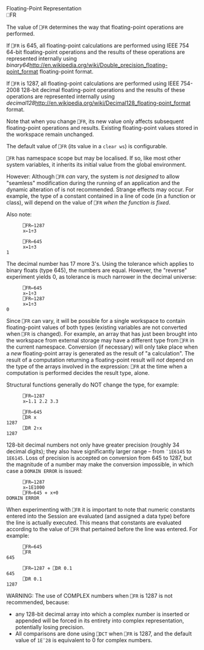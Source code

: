 <div class="heading">
  <div class="name">Floating-Point Representation</div>
  <div class="command">⎕FR</div>
</div>

The value of `⎕FR` determines the way that floating-point operations are performed.

If `⎕FR` is 645, all floating-point calculations are performed using IEEE 754 64-bit floating-point operations and the results of these operations are represented internally using *binary64*http://en.wikipedia.org/wiki/Double_precision_floating-point_format floating-point format.

If `⎕FR` is 1287, all floating-point calculations are performed using IEEE 754-2008 128-bit decimal floating-point operations and the results of these operations are represented internally using *decimal128*http://en.wikipedia.org/wiki/Decimal128_floating-point_format format.

Note that when you change `⎕FR`, its new value only affects subsequent floating-point operations and results. Existing floating-point values stored in the workspace remain unchanged.

The default value of `⎕FR` (its value in a `clear ws`) is configurable.

`⎕FR`  has namespace scope but may be localised. If so, like most other system variables, it inherits its initial value from the global environment.

However: Although `⎕FR` *can* vary, the system is *not designed* to allow "seamless" modification during the running of an application and the dynamic alteration of is not recommended.  Strange effects may occur. For example, the type of a constant contained in a line of code (in a function or class), will depend on the value of `⎕FR` *when the function is fixed*.

Also note:
```apl
      ⎕FR←1287
      x←1÷3
      
      ⎕FR←645
      x=1÷3
1
```

The decimal number has 17 more 3's. Using the tolerance which applies to binary floats (type 645), the numbers are equal. However, the "reverse" experiment yields 0, as tolerance is much narrower in the decimal universe:
```apl
      ⎕FR←645
      x←1÷3
      ⎕FR←1287
      x=1÷3
0
```

Since `⎕FR` can vary, it will be possible for a single workspace to contain floating-point values of both types (existing variables are not converted when `⎕FR` is changed). For example, an array that has just been brought into the workspace from external storage may have a different type from `⎕FR` in the current namespace. Conversion (if necessary) will only take place when a *new* floating-point array is generated as the result of "a calculation". The result of a computation returning a floating-point result will *not* depend on the type of the arrays involved in the expression: `⎕FR` at the time when a computation is performed decides the result type, alone.

Structural functions generally do NOT change the type, for example:
```apl
      ⎕FR←1287
      x←1.1 2.2 3.3
      
      ⎕FR←645
      ⎕DR x
1287
      ⎕DR 2↑x
1287
```

128-bit decimal numbers not only have greater precision (roughly 34 decimal digits); they also have significantly larger range – from `¯1E6145` to `1E6145`. Loss of precision is accepted on conversion from 645 to 1287, but the magnitude of a number may make the conversion impossible, in which case a `DOMAIN ERROR` is issued:
```apl
      ⎕FR←1287
      x←1E1000
      ⎕FR←645 ⋄ x+0
DOMAIN ERROR
```

When experimenting with `⎕FR` it is important to note that numeric constants entered into the Session are evaluated (and assigned a data type) before the line is actually executed. This means that constants are evaluated according to the value of `⎕FR` that pertained before the line was entered. For example:
```apl
      ⎕FR←645
      ⎕FR
645
 
      ⎕FR←1287 ⋄ ⎕DR 0.1
645
      ⎕DR 0.1
1287
```

WARNING: The use of COMPLEX numbers when `⎕FR` is 1287 is not recommended, because:

- any 128-bit decimal array into which a complex number is inserted or appended will be forced in its entirety into complex representation, potentially losing precision.
- All comparisons are done using `⎕DCT` when `⎕FR` is 1287, and the default value of `1E¯28` is equivalent to 0 for complex numbers.
